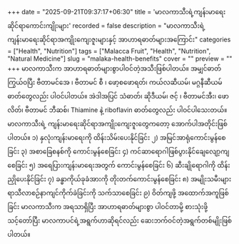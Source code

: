 +++
date = "2025-09-21T09:37:17+06:30"
title = 'မာလကာသီးရဲ့ကျန်းမာရေးဆိုင်ရာကောင်းကျိုးများ'
recorded = false
description = "မာလကာသီးရဲ့ကျန်းမာရေးဆိုင်ရာအကျိုးကျေးဇူးများနှင့် အာဟာရဓာတ်များအကြောင်း"
categories = ["Health", "Nutrition"]
tags = ["Malacca Fruit", "Health", "Nutrition", "Natural Medicine"]
slug = "malaka-health-benefits"
cover = ""
preview = ""
+++
မာလကာသီးက အာဟာရဓာတ်များစွာပါဝင်တဲ့အသီးဖြစ်ပါတယ်။ အမျှင်ဓာတ်ကြွယ်ဝပြီး ဗီတာမင်အေ ၊ ဗီတာမင် စီ ၊ ဖော့စဖောရတ်၊ ကယ်လဆီယမ်၊ မဂ္ဂနီဆီယမ် ဓာတ်တွေလည်း ပါဝင်ပါတယ်။ အဲဒါအပြင် သံဓာတ်၊ ဆိုဒီယမ်၊ ဇင့် ၊ ဗီတာမင်အီး၊ ဖောလိတ်၊ ဗီတာမင် ဘီဆစ်၊ Thiamine နဲ့ riboflavin ဓာတ်တွေလည်း ပါဝင်ပါသေးတယ်။
မာလကာသီးရဲ့ ကျန်းမာရေးဆိုင်ရာအကျိုးကျေးဇူးတွေကတော့ အောက်ပါအတိုင်းဖြစ်ပါတယ်။
၁) နှလုံးကျန်းမာရေးကို ထိန်းသိမ်းပေးနိုင်ခြင်း
၂) အမြင်အာရုံကောင်းမွန်စေခြင်း
၃) အစာခြေစနစ်ကို ကောင်းမွန်စေခြင်း
၄) ကင်ဆာရောဂါဖြစ်ပွားနိုင်ချေလျော့ကျစေခြင်း
၅) အရေပြားကျန်းမာရေးအတွက် ကောင်းမွန်စေခြင်း
၆) ဆီးချိုရောဂါကို ထိန်းညှိုပေးနိုင်ခြင်း
၇) ခန္ဓာကိုယ်ခုခံအားကို တိုးတက်ကောင်းမွန်စေခြင်း
၈) အမျိုးသမီးများ ရာသီလာစဉ်နာကျင်ကိုက်ခဲခြင်းကို သက်သာစေခြင်း
၉) ဝိတ်ကျဖို့ အထောက်အကူဖြစ်ခြင်း
မာလကာသီးက အရသာရှိပြီး အာဟာရဓာတ်များစွာ ပါဝင်တာမို့ စားသုံးဖို့ သင့်တော်ပြီး မာလကာပင်ရဲ့အရွက်ဟာဆိုရင်လည်း ဆေးဘက်ဝင်တဲ့အရွက်တစ်မျိုးဖြစ်ပါတယ်။ 
